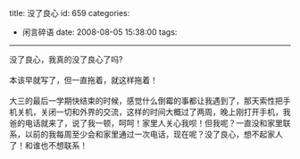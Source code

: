 title: 没了良心
id: 659
categories:
  - 闲言碎语
date: 2008-08-05 15:38:00
tags:
---

没了良心，我真的没了良心了吗?
</br>
</br>本该早就写了，但一直拖着，就这样拖着！
</br>
</br>大三的最后一学期快结束的时候，感觉什么倒霉的事都让我遇到了，那天索性把手机关机，关闭一切和外界的交流，这样的时间大概过了两周，晚上刚打开手机，我爸的电话就来了，说了我一顿，呵呵！家里人关心我呗！但我呢？一直没和家里联系，以前的我每周至少会和家里通过一次电话，现在呢？没了良心，想不起家人了！和谁也不想联系！